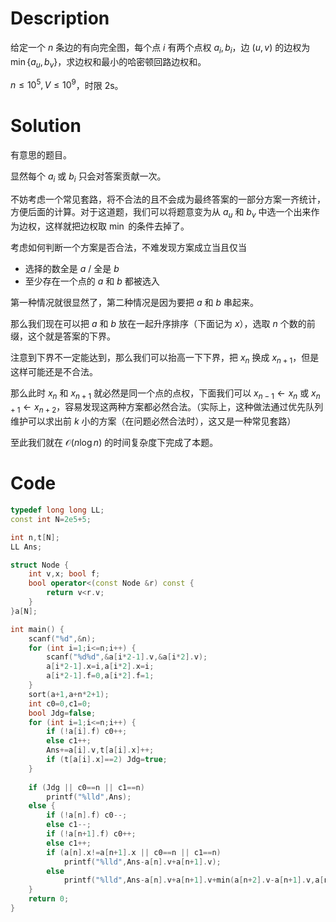 # Description

给定一个 $n$ 条边的有向完全图，每个点 $i$ 有两个点权 $a_i,b_i$，边 $(u,v)$ 的边权为 $\min\{a_u,b_v\}$，求边权和最小的哈密顿回路边权和。

$n \le 10^5, V \le 10^9$，时限 2s。

# Solution

有意思的题目。

显然每个 $a_i$ 或 $b_i$ 只会对答案贡献一次。

不妨考虑一个常见套路，将不合法的且不会成为最终答案的一部分方案一齐统计，方便后面的计算。对于这道题，我们可以将题意变为从 $a_u$ 和 $b_v$ 中选一个出来作为边权，这样就把边权取 $\min$ 的条件去掉了。

考虑如何判断一个方案是否合法，不难发现方案成立当且仅当

- 选择的数全是 $a$ / 全是 $b$
- 至少存在一个点的 $a$ 和 $b$ 都被选入

第一种情况就很显然了，第二种情况是因为要把 $a$ 和 $b$ 串起来。

那么我们现在可以把 $a$ 和 $b$ 放在一起升序排序（下面记为 $x$），选取 $n$ 个数的前缀，这个就是答案的下界。

注意到下界不一定能达到，那么我们可以抬高一下下界，把 $x_n$ 换成 $x_{n+1}$，但是这样可能还是不合法。

那么此时 $x_n$ 和 $x_{n+1}$ 就必然是同一个点的点权，下面我们可以 $x_{n-1} \leftarrow x_n$ 或 $x_{n+1} \leftarrow x_{n+2}$，容易发现这两种方案都必然合法。（实际上，这种做法通过优先队列维护可以求出前 $k$ 小的方案（在问题必然合法时），这又是一种常见套路）

至此我们就在 $\mathcal O(n \log n)$ 的时间复杂度下完成了本题。

# Code

```cpp
typedef long long LL;
const int N=2e5+5;

int n,t[N];
LL Ans;

struct Node {
	int v,x; bool f;
	bool operator<(const Node &r) const {
		return v<r.v;
	}
}a[N];

int main() {
	scanf("%d",&n);
	for (int i=1;i<=n;i++) {
		scanf("%d%d",&a[i*2-1].v,&a[i*2].v);
		a[i*2-1].x=i,a[i*2].x=i;
		a[i*2-1].f=0,a[i*2].f=1;
	}
	sort(a+1,a+n*2+1);
	int c0=0,c1=0;
	bool Jdg=false;
	for (int i=1;i<=n;i++) {
		if (!a[i].f) c0++;
		else c1++;
		Ans+=a[i].v,t[a[i].x]++;
		if (t[a[i].x]==2) Jdg=true;
	}
	
	if (Jdg || c0==n || c1==n)
		printf("%lld",Ans);
	else {
		if (!a[n].f) c0--;
		else c1--;
		if (!a[n+1].f) c0++;
		else c1++;
		if (a[n].x!=a[n+1].x || c0==n || c1==n)
			printf("%lld",Ans-a[n].v+a[n+1].v);
		else
			printf("%lld",Ans-a[n].v+a[n+1].v+min(a[n+2].v-a[n+1].v,a[n].v-a[n-1].v));
	}
	return 0;
}
```
